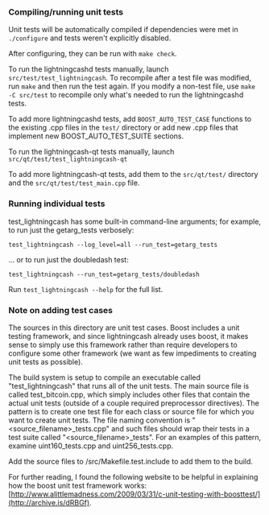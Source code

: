 ### Compiling/running unit tests

Unit tests will be automatically compiled if dependencies were met in `./configure`
and tests weren't explicitly disabled.

After configuring, they can be run with `make check`.

To run the lightningcashd tests manually, launch `src/test/test_lightningcash`. To recompile
after a test file was modified, run `make` and then run the test again. If you
modify a non-test file, use `make -C src/test` to recompile only what's needed
to run the lightningcashd tests.

To add more lightningcashd tests, add `BOOST_AUTO_TEST_CASE` functions to the existing
.cpp files in the `test/` directory or add new .cpp files that
implement new BOOST_AUTO_TEST_SUITE sections.

To run the lightningcash-qt tests manually, launch `src/qt/test/test_lightningcash-qt`

To add more lightningcash-qt tests, add them to the `src/qt/test/` directory and
the `src/qt/test/test_main.cpp` file.

### Running individual tests

test_lightningcash has some built-in command-line arguments; for
example, to run just the getarg_tests verbosely:

    test_lightningcash --log_level=all --run_test=getarg_tests

... or to run just the doubledash test:

    test_lightningcash --run_test=getarg_tests/doubledash

Run `test_lightningcash --help` for the full list.

### Note on adding test cases

The sources in this directory are unit test cases.  Boost includes a
unit testing framework, and since lightningcash already uses boost, it makes
sense to simply use this framework rather than require developers to
configure some other framework (we want as few impediments to creating
unit tests as possible).

The build system is setup to compile an executable called "test_lightningcash"
that runs all of the unit tests.  The main source file is called
test_bitcoin.cpp, which simply includes other files that contain the
actual unit tests (outside of a couple required preprocessor
directives).  The pattern is to create one test file for each class or
source file for which you want to create unit tests.  The file naming
convention is "<source_filename>_tests.cpp" and such files should wrap
their tests in a test suite called "<source_filename>_tests".  For an
examples of this pattern, examine uint160_tests.cpp and
uint256_tests.cpp.

Add the source files to /src/Makefile.test.include to add them to the build.

For further reading, I found the following website to be helpful in
explaining how the boost unit test framework works:
[http://www.alittlemadness.com/2009/03/31/c-unit-testing-with-boosttest/](http://archive.is/dRBGf).
